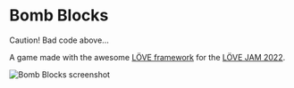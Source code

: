 # Bomb Blocks
Caution! Bad code above...

A game made with the awesome [LÖVE framework](https://love2d.org/) for the [LÖVE JAM 2022](https://itch.io/jam/love2d-jam-2022).


![Bomb Blocks screenshot](https://img.itch.zone/aW1hZ2UvMTQyODY1Ni84MzI1OTUxLnBuZw==/original/CMyW0f.png)
